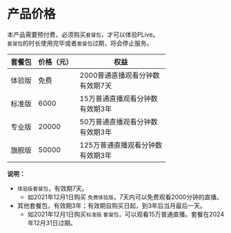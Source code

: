 # 产品价格

本产品需要预付费，必须购买`套餐包`，才可以体验PLive。    
`套餐包`的时长使用完毕或者`套餐包`过期，将会停止服务。    

| 套餐包 | 价格（元） | 权益  |
| -| - | - |
| 体验版 | 免费 | 2000普通直播观看分钟数<br>有效期7天 |
| 标准版 | 6000 | 15万普通直播观看分钟数<br>有效期3年  |
| 专业版 | 20000 | 50万普通直播观看分钟数<br>有效期3年  |
| 旗舰版 | 50000 | 125万普通直播观看分钟数<br>有效期3年  |

**说明：**
- `体验版套餐包`，有效期7天。
    - 如2021年12月1日购买 `免费体验版`，7天内可以免费观看2000分钟的直播。
- 其他套餐包，有效期3年；有效期自购买日起，到3年后当月最后一天。
    - 如2021年12月1日购买`标准版` `套餐包`，可以观看15万普通直播。套餐在2024年12月31日过期。
